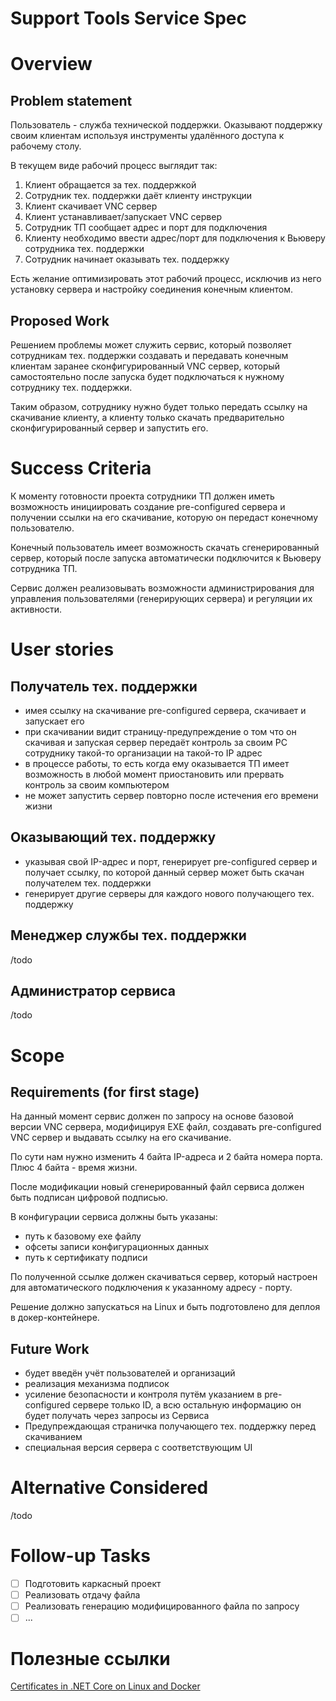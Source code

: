 # Support Tools Service Spec

# Overview

## Problem statement

Пользователь - служба технической поддержки. Оказывают поддержку своим клиентам используя инструменты удалённого доступа к рабочему столу.

В текущем виде рабочий процесс выглядит так:

1. Клиент обращается за тех. поддержкой
2. Сотрудник тех. поддержки даёт клиенту инструкции
3. Клиент скачивает VNC сервер
4. Клиент устанавливает/запускает VNC сервер
5. Сотрудник ТП сообщает адрес и порт для подключения
6. Клиенту необходимо ввести адрес/порт для подключения к Вьюверу сотрудника тех. поддержки
7. Сотрудник начинает оказывать тех. поддержку

Есть желание оптимизировать этот рабочий процесс, исключив из него установку сервера и настройку соединения конечным клиентом.

## Proposed Work

Решением проблемы может служить сервис, который позволяет сотрудникам тех. поддержки создавать и передавать конечным клиентам заранее сконфигурированный VNC сервер, который самостоятельно после запуска будет подключаться к нужному сотруднику тех. поддержки.

Таким образом, сотруднику нужно будет только передать ссылку на скачивание клиенту, а клиенту только скачать предварительно сконфигурированный сервер и запустить его.

# Success Criteria

К моменту готовности проекта сотрудники ТП должен иметь возможность инициировать создание pre-configured сервера и получении ссылки на его скачивание, которую он передаст конечному пользователю.

Конечный пользователь имеет возможность скачать сгенерированный сервер, который после запуска автоматически подключится к Вьюверу сотрудника ТП.

Сервис должен реализовывать возможности администрирования для управления пользователями (генерирующих сервера)  и регуляции их активности.

# User stories

## Получатель тех. поддержки

- имея ссылку на скачивание pre-configured сервера, скачивает и запускает его
- при скачивании видит страницу-предупреждение о том что он скачивая и запуская сервер передаёт контроль за своим PC сотруднику такой-то организации на такой-то IP адрес
- в процессе работы, то есть когда ему оказывается ТП имеет возможность в любой момент приостановить или прервать контроль за своим компьютером
- не может запустить сервер повторно после истечения его времени жизни

## Оказывающий тех. поддержку

- указывая свой IP-адрес и порт, генерирует pre-configured сервер и получает ссылку, по которой данный сервер может быть скачан получателем тех. поддержки
- генерирует другие серверы для каждого нового получающего тех. поддержку

## Менеджер службы тех. поддержки

/todo

## Администратор сервиса

/todo

# Scope

## Requirements (for first stage)

На данный момент сервис должен по запросу на основе базовой версии VNC сервера, модифицируя EXE файл, создавать pre-configured VNC сервер и выдавать ссылку на его скачивание.

По сути нам нужно изменить 4 байта IP-адреса и 2 байта номера порта. Плюс 4 байта - время жизни.

После модификации новый сгенерированный файл сервиса должен быть подписан цифровой подписью.

В конфигурации сервиса должны быть указаны:

- путь к базовому exe файлу
- офсеты записи конфигурационных данных
- путь к сертификату подписи

По полученной ссылке должен скачиваться сервер, который настроен для автоматического подключения к указанному адресу - порту.

Решение должно запускаться на Linux и быть подготовлено для деплоя в докер-контейнере.

## Future Work

- будет введён учёт пользователей и организаций
- реализация механизма подписок
- усиление безопасности и контроля путём указанием в pre-configured сервере только ID, а всю остальную информацию он будет получать через запросы из Сервиса
- Предупреждающая страничка получающего тех. поддержку перед скачиванием
- специальная версия сервера с соответствующим UI

# Alternative Considered

/todo

# Follow-up Tasks

- [ ]  Подготовить каркасный проект
- [ ]  Реализовать отдачу файла
- [ ]  Реализовать генерацию модифицированного файла по запросу
- [ ]  ...

# Полезные ссылки

[Certificates in .NET Core on Linux and Docker](https://medium.com/gsoft-tech/certificates-in-net-core-on-linux-and-docker-29b3d5f09cd6)